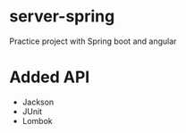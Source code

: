 # server-spring
Practice project with Spring boot and angular

# Added API
- Jackson
- JUnit
- Lombok
